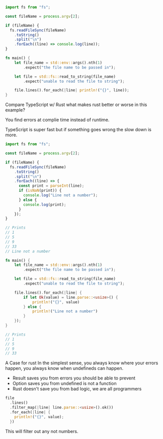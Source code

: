 ```ts
import fs from "fs";

const fileName = process.argv[2];

if (fileName) {
  fs.readFileSync(fileName)
    .toString()
    .split("\n")
    .forEach((line) => console.log(line));
}
```

```rust
fn main() {
    let file_name = std::env::args().nth(1)
        .expect("the file name to be passed in");

    let file = std::fs::read_to_string(file_name)
        .expect("unable to read the file to string");

    file.lines().for_each(|line| println!("{}", line));
}
```

Compare TypeScript w/ Rust
what makes rust better or worse in this example?

You find errors at complie time instead of runtime.

TypeScript is super fast but if something goes wrong the slow down is more.

```ts
import fs from "fs";

const fileName = process.argv[2];

if (fileName) {
  fs.readFileSync(fileName)
    .toString()
    .split("\n")
    .forEach((line) => {
      const print = parseInt(line);
      if (isNaN(print)) {
        console.log("Line not a number");
      } else {
        console.log(print);
      }
    });
}

// Prints
// 1
// 5
// 9
// 33
// Line not a number
```

```rust
fn main() {
    let file_name = std::env::args().nth(1)
        .expect("the file name to be passed in");

    let file = std::fs::read_to_string(file_name)
        .expect("unable to read the file to string");

    file.lines().for_each(|line| {
        if let Ok(value) = line.parse::<usize>() {
            println!("{}", value)
        } else {
            println!("Line not a number")
        }
    });
}

// Prints
// 1
// 5
// 9
// 33
```

A Case for rust
In the simplest sense, you always know where your errors happen, you always know when undefineds can happen.

- Result saves you from errors you should be able to prevent
- Option saves you from undefined is not a function
- Rust doesn't save you from bad logic, we are all programmers

```rust
file
  .lines()
  .filter_map(|line| line.parse::<usize>().ok())
  .for_each(|line| {
    println!("{}", value);
  })
```

This will filter out any not numbers.
